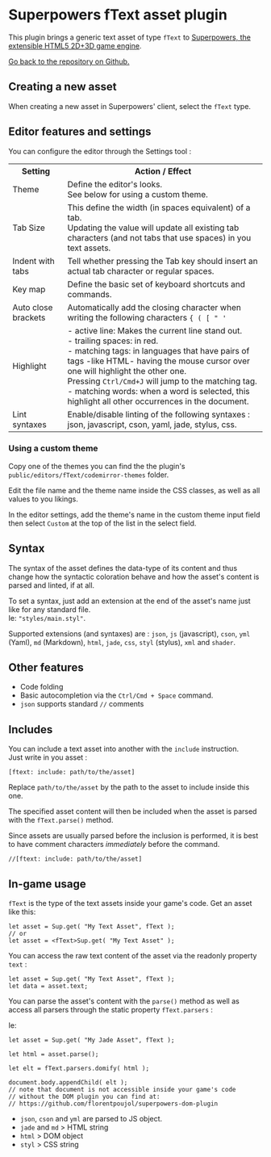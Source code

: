 # Superpowers fText asset plugin

This plugin brings a generic text asset of type `fText` to [Superpowers, the extensible HTML5 2D+3D game engine](http://sparklinlabs.com).

[Go back to the repository on Github.](https://github.com/florentpoujol/superpowers-ftext-plugin)

## Creating a new asset

When creating a new asset in Superpowers' client, select the `fText` type.

## Editor features and settings

You can configure the editor through the Settings tool :

<table>
  <tr>
    <th>Setting</th>
    <th>Action / Effect</th>
  </tr>
  <tr>
    <td>Theme</td>
    <td>Define the editor's looks.<br> See below for using a custom theme.</td>
  </tr>
  <tr>
    <td>Tab Size</td>
    <td>This define the width (in spaces equivalent) of a tab. <br>
    Updating the value will update all existing tab characters (and not tabs that use spaces) in you text assets.</td>
  </tr>
  <tr>
    <td>Indent with tabs</td>
    <td>Tell whether pressing the Tab key should insert an actual tab character or regular spaces.</td>
  </tr>
  <tr>
    <td>Key map</td>
    <td>Define the basic set of keyboard shortcuts and commands.</td>
  </tr>
  <tr>
    <td>Auto close brackets</td>
    <td>Automatically add the closing character when writing the following characters <code>{ ( [ " '</code></td>
  </tr>
  <tr>
    <td>Highlight</td>
    <td>
      - active line: Makes the current line stand out.<br>
      - trailing spaces: in red.<br>
      - matching tags: in languages that have pairs of tags -like HTML- having the mouse cursor over one will highlight the other one. <br>Pressing <code>Ctrl/Cmd+J</code> will jump to the matching tag.<br>
      - matching words: when a word is selected, this highlight all other occurrences in the document.
    </td>
  </tr>
  <tr>
    <td>Lint syntaxes</td>
    <td>Enable/disable linting of the following syntaxes : <br>
      json, javascript, cson, yaml, jade, stylus, css.
    </td>
  </tr>
</table>

### Using a custom theme

Copy one of the themes you can find the the plugin's `public/editors/fText/codemirror-themes` folder.

Edit the file name and the theme name inside the CSS classes, as well as all values to you likings.

In the editor settings, add the theme's name in the custom theme input field then select `Custom` at the top of the list in the select field.  

## Syntax

The syntax of the asset defines the data-type of its content and thus change how the syntactic coloration behave and how the asset's content is parsed and linted, if at all.

To set a syntax, just add an extension at the end of the asset's name just like for any standard file.  
Ie: `"styles/main.styl"`.

Supported extensions (and syntaxes) are : `json`, `js` (javascript), `cson`, `yml` (Yaml), `md` (Markdown), `html`, `jade`, `css`, `styl` (stylus), `xml` and `shader`.


## Other features

- Code folding
- Basic autocompletion via the `Ctrl/Cmd + Space` command.
- `json` supports standard `//` comments

## Includes

You can include a text asset into another with the `include` instruction.  
Just write in you asset :  
  
    [ftext: include: path/to/the/asset]


Replace `path/to/the/asset` by the path to the asset to include inside this one.

The specified asset content will then be included when the asset is parsed with the `fText.parse()` method.

Since assets are usually parsed before the inclusion is performed, it is best to have comment characters _immediately_ before the command.

    //[ftext: include: path/to/the/asset]


## In-game usage

`fText` is the type of the text assets inside your game's code. Get an asset like this:

    let asset = Sup.get( "My Text Asset", fText );
    // or
    let asset = <fText>Sup.get( "My Text Asset" );

You can access the raw text content of the asset via the readonly property `text` :
    
    let asset = Sup.get( "My Text Asset", fText );
    let data = asset.text;

You can parse the asset's content with the `parse()` method as well as access all parsers through the static property `fText.parsers` :

Ie:

    let asset = Sup.get( "My Jade Asset", fText );

    let html = asset.parse();
    
    let elt = fText.parsers.domify( html );

    document.body.appendChild( elt ); 
    // note that document is not accessible inside your game's code
    // without the DOM plugin you can find at:
    // https://github.com/florentpoujol/superpowers-dom-plugin

- `json`, `cson` and `yml` are parsed to JS object.
- `jade` and `md` > HTML string
- `html` > DOM object
- `styl` > CSS string
